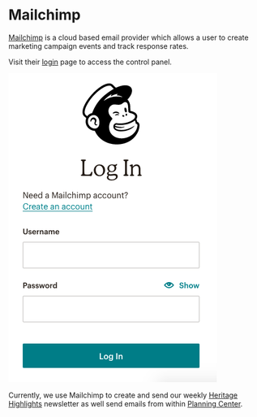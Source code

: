 # Mailchimp

[Mailchimp](https://mailchimp.com/) is a cloud based email provider which allows a user to create marketing campaign events and track response rates. 

Visit their [login](https://login.mailchimp.com/) page to access the control panel.

![](../.gitbook/assets/image%20%2813%29.png)

Currently, we use Mailchimp to create and send our weekly [Heritage Highlights](../how-to-guides/create-heritage-highlights-newsletter.md) newsletter as well send emails from within [Planning Center](planning-center.md).



